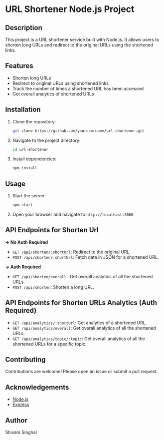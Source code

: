 # URL Shortener Node.js Project

## Description

This project is a URL shortener service built with Node.js. It allows users to shorten long URLs and redirect to the original URLs using the shortened links.

## Features

- Shorten long URLs
- Redirect to original URLs using shortened links
- Track the number of times a shortened URL has been accessed
- Get overall analytics of shortened URLs

## Installation

1. Clone the repository:
   ```bash
   git clone https://github.com/yourusername/url-shortener.git
   ```
2. Navigate to the project directory:
   ```bash
   cd url-shortener
   ```
3. Install dependencies:
   ```bash
   npm install
   ```

## Usage

1. Start the server:
   ```bash
   npm start
   ```
2. Open your browser and navigate to `http://localhost:3000`.

## API Endpoints for Shorten Url

**-> No Auth Required**

- `GET /api/shorten/:shortUrl`: Redirect to the original URL.
- `POST /api/shorten/:shortUrl`: Fetch data in JSON for a shortened URL.

**-> Auth Required**

- `GET /api/shorten/overall` : Get overall analytics of all the shortened URLs.
- `POST /api/shorten`: Shorten a long URL.

## API Endpoints for Shorten URLs Analytics (Auth Required)

- `GET /api/analytics/:shortUrl`: Get analytics of a shortened URL.
- `GET /api/analytics/overall`: Get overall analytics of all the shortened URLs.
- `GET /api/analytics/topic/:topic`: Get overall analytics of all the shortened URLs for a specific topic.

## Contributing

Contributions are welcome! Please open an issue or submit a pull request.

## Acknowledgements

- [Node.js](https://nodejs.org/)
- [Express](https://expressjs.com/)

## Author

Shivam Singhal
